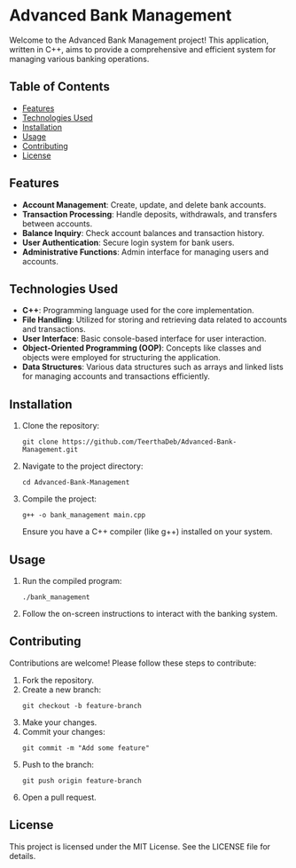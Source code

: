 # Advanced Bank Management

Welcome to the Advanced Bank Management project! This application, written in C++, aims to provide a comprehensive and efficient system for managing various banking operations.

## Table of Contents

- [Features](#features)
- [Technologies Used](#technologies-used)
- [Installation](#installation)
- [Usage](#usage)
- [Contributing](#contributing)
- [License](#license)

## Features

- **Account Management**: Create, update, and delete bank accounts.
- **Transaction Processing**: Handle deposits, withdrawals, and transfers between accounts.
- **Balance Inquiry**: Check account balances and transaction history.
- **User Authentication**: Secure login system for bank users.
- **Administrative Functions**: Admin interface for managing users and accounts.

## Technologies Used

- **C++**: Programming language used for the core implementation.
- **File Handling**: Utilized for storing and retrieving data related to accounts and transactions.
- **User Interface**: Basic console-based interface for user interaction.
- **Object-Oriented Programming (OOP)**: Concepts like classes and objects were employed for structuring the application.
- **Data Structures**: Various data structures such as arrays and linked lists for managing accounts and transactions efficiently.

## Installation

1. Clone the repository:
   ```
   git clone https://github.com/TeerthaDeb/Advanced-Bank-Management.git
   ```

2. Navigate to the project directory:
   ```
   cd Advanced-Bank-Management
   ```

3. Compile the project:
   ```
   g++ -o bank_management main.cpp
   ```
   Ensure you have a C++ compiler (like g++) installed on your system.

## Usage

1. Run the compiled program:
   ```
   ./bank_management
   ```

2. Follow the on-screen instructions to interact with the banking system.

## Contributing

Contributions are welcome! Please follow these steps to contribute:

1. Fork the repository.
2. Create a new branch:
   ```
   git checkout -b feature-branch
   ```
3. Make your changes.
4. Commit your changes:
   ```
   git commit -m "Add some feature"
   ```
5. Push to the branch:
   ```
   git push origin feature-branch
   ```
6. Open a pull request.

## License

This project is licensed under the MIT License. See the LICENSE file for details.
